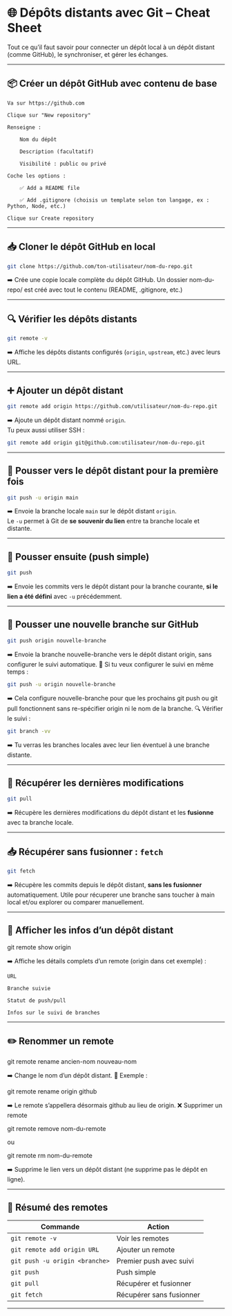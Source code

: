 
# 🌐 Dépôts distants avec Git – Cheat Sheet

Tout ce qu’il faut savoir pour connecter un dépôt local à un dépôt distant (comme GitHub), le synchroniser, et gérer les échanges.

---
## 📦 Créer un dépôt GitHub avec contenu de base

    Va sur https://github.com

    Clique sur "New repository"

    Renseigne :

        Nom du dépôt

        Description (facultatif)

        Visibilité : public ou privé

    Coche les options :

        ✅ Add a README file

        ✅ Add .gitignore (choisis un template selon ton langage, ex : Python, Node, etc.)

    Clique sur Create repository

---
## 📥 Cloner le dépôt GitHub en local

```bash
git clone https://github.com/ton-utilisateur/nom-du-repo.git
```

➡️ Crée une copie locale complète du dépôt GitHub.
Un dossier nom-du-repo/ est créé avec tout le contenu (README, .gitignore, etc.)

---
## 🔍 Vérifier les dépôts distants

```bash
git remote -v
```
➡️ Affiche les dépôts distants configurés (`origin`, `upstream`, etc.) avec leurs URL.

---

## ➕ Ajouter un dépôt distant

```bash
git remote add origin https://github.com/utilisateur/nom-du-repo.git
```
➡️ Ajoute un dépôt distant nommé `origin`.  
Tu peux aussi utiliser SSH :
```bash
git remote add origin git@github.com:utilisateur/nom-du-repo.git
```

---

## 🚀 Pousser vers le dépôt distant pour la première fois

```bash
git push -u origin main
```

➡️ Envoie la branche locale `main` sur le dépôt distant `origin`.  
Le `-u` permet à Git de **se souvenir du lien** entre ta branche locale et distante.

---

## 🔁 Pousser ensuite (push simple)

```bash
git push
```
➡️ Envoie les commits vers le dépôt distant pour la branche courante, **si le lien a été défini** avec `-u` précédemment.

---
## 🚀 Pousser une nouvelle branche sur GitHub

```bash
git push origin nouvelle-branche
```

➡️ Envoie la branche nouvelle-branche vers le dépôt distant origin, sans configurer le suivi automatique.
📌 Si tu veux configurer le suivi en même temps :

```bash
git push -u origin nouvelle-branche
```

➡️ Cela configure nouvelle-branche pour que les prochains git push ou git pull fonctionnent sans re-spécifier origin ni le nom de la branche.
🔍 Vérifier le suivi :

```bash
git branch -vv
```

➡️ Tu verras les branches locales avec leur lien éventuel à une branche distante.

---
## 🔄 Récupérer les dernières modifications

```bash
git pull
```
➡️ Récupère les dernières modifications du dépôt distant et les **fusionne** avec ta branche locale.

---
## 📥 Récupérer sans fusionner : `fetch`

```bash
git fetch
```
➡️ Récupère les commits depuis le dépôt distant, **sans les fusionner** automatiquement. Utile pour récuperer une branche sans toucher à main local et/ou explorer ou comparer manuellement.

---
## 🔎 Afficher les infos d’un dépôt distant

git remote show origin

➡️ Affiche les détails complets d’un remote (origin dans cet exemple) :

    URL

    Branche suivie

    Statut de push/pull

    Infos sur le suivi de branches

---
## ✏️ Renommer un remote

git remote rename ancien-nom nouveau-nom

➡️ Change le nom d’un dépôt distant.
📌 Exemple :

git remote rename origin github

➡️ Le remote s’appellera désormais github au lieu de origin.
❌ Supprimer un remote

git remote remove nom-du-remote

ou

git remote rm nom-du-remote

➡️ Supprime le lien vers un dépôt distant (ne supprime pas le dépôt en ligne).

---
## 🧠 Résumé des remotes

| Commande                           | Action                                |
|-----------------------------------|---------------------------------------|
| `git remote -v`                   | Voir les remotes                      |
| `git remote add origin URL`       | Ajouter un remote                     |
| `git push -u origin <branche>`    | Premier push avec suivi               |
| `git push`                        | Push simple                           |
| `git pull`                        | Récupérer et fusionner                |
| `git fetch`                       | Récupérer sans fusionner              |

---
